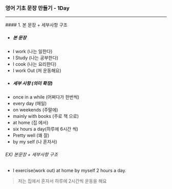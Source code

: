 ### 영어 기초 문장 만들기 - 1Day
<hr/>
#### 1. 본 문장 + 세부사항 구조

* ##### 본 문장
 - I work  (나는 일한다)
 - I Study (나는 공부한다)
 - I cook  (나는 요리한다)
 - I work Out (저 운동해요)


* ##### 세부 사항 (의미 확장)
 - once in a while (어쩌다가 한번씩)
 - every day (매일)
 - on weekends (주말에)
 - mainly with books (주로 책 으로)
 - at home (집 에서)
 - six hours a day(하루에 6시간 씩)
 - Pretty well (꽤 잘)
 - by my self (나 혼자서)

###### EX) 본문장 + 세부사항 구조
* I exercise(work out) at home by myself 2 hours a day.
 >저는 집에서 혼자서 하루에 2시간씩 운동을 해요
